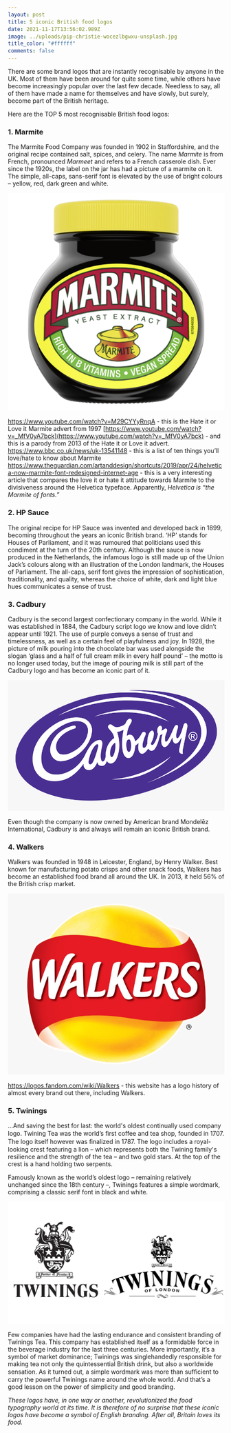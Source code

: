```yaml
---
layout: post
title: 5 iconic British food logos
date: 2021-11-17T13:56:02.989Z
image: ../uploads/pip-christie-wocezlbgwxu-unsplash.jpg
title_color: "#ffffff"
comments: false
---
```

There are some brand logos that are instantly recognisable by anyone in the UK. Most of them have been around for quite some time, while others have become increasingly popular over the last few decade. Needless to say, all of them have made a name for themselves and have slowly, but surely, become part of the British heritage. 


Here are the TOP 5 most recognisable British food logos:

### 1. Marmite

The Marmite Food Company was founded in 1902 in Staffordshire, and the original recipe contained salt, spices, and celery. The name *Marmite* is from French, pronounced *Marmeet* and refers to a French casserole dish.
Ever since the 1920s, the label on the jar has had a picture of a marmite on it. The simple, all-caps, sans-serif font is elevated by the use of bright colours – yellow, red, dark green and white.

![image credits: Marmite](../uploads/marmite-logo.png "image credits: Marmite")

<https://www.youtube.com/watch?v=M29CYYyRnqA> - this is the Hate it or Love it Marmite advert from 1997
[https://www.youtube.com/watch?v=_MfV0yA7bck](https://www.youtube.com/watch?v=_MfV0yA7bck) - and this is a parody from 2013 of the Hate it or Love it advert.
<https://www.bbc.co.uk/news/uk-13541148> - this is a list of ten things you’ll love/hate to know about Marmite
<https://www.theguardian.com/artanddesign/shortcuts/2019/apr/24/helvetica-now-marmite-font-redesigned-internet-age> - this is a very interesting article that compares the love it or hate it attitude towards Marmite to the divisiveness around the Helvetica typeface. Apparently, *Helvetica is “the Marmite of fonts.”*

### 2. HP Sauce

The original recipe for HP Sauce was invented and developed back in 1899, becoming throughout the years an iconic British brand. 
‘HP’ stands for Houses of Parliament, and it was rumoured that politicians used this condiment at the turn of the 20th century. Although the sauce is now produced in the Netherlands, the infamous logo is still made up of the Union Jack’s colours along with an illustration of the London landmark, the Houses of Parliament.
The all-caps, serif font gives the impression of sophistication, traditionality, and quality, whereas the choice of white, dark and light blue hues communicates a sense of trust.  

### 3. Cadbury

Cadbury is the second largest confectionary company in the world. While it was established in 1884, the Cadbury script logo we know and love didn’t appear until 1921.
The use of purple conveys a sense of trust and timelessness, as well as a certain feel of playfulness and joy. 
In 1928, the picture of milk pouring into the chocolate bar was used alongside the slogan ‘glass and a half of full cream milk in every half pound’ – the motto is no longer used today, but the image of pouring milk is still part of the Cadbury logo and has become an iconic part of it.

![image credits: Cadbury](../uploads/cadbury-logo.png "image credits: Cadbury")

Even though the company is now owned by American brand Mondelēz International, Cadbury is and always will remain an iconic British brand.

### 4. Walkers

Walkers was founded in 1948 in Leicester, England, by Henry Walker. Best known for manufacturing potato crisps and other snack foods, Walkers has become an established food brand all around the UK. In 2013, it held 56% of the British crisp market. 

![image credits: Walkers](../uploads/walkers-logo.png "image credits: Walkers")

<https://logos.fandom.com/wiki/Walkers> - this website has a logo history of almost every brand out there, including Walkers.

### 5. Twinings

…And saving the best for last: the world's oldest continually used company logo. Twining Tea was the world’s ﬁrst coffee and tea shop, founded in 1707. The logo itself however was ﬁnalized in 1787.
The logo includes a royal-looking crest featuring a lion – which represents both the Twining family's resilience and the strength of the tea – and two gold stars. At the top of the crest is a hand holding two serpents.

Famously known as the world’s oldest logo – remaining relatively unchanged since the 18th century –, Twinings features a simple wordmark, comprising a classic serif font in black and white.

![image credits: Twinings](../uploads/twinings-logos.jpg "image credits: Twinings")

Few companies have had the lasting endurance and consistent branding of Twinings Tea. This company has established itself as a formidable force in the beverage industry for the last three centuries.
More importantly, it’s a symbol of market dominance; Twinings was singlehandedly responsible for making tea not only the quintessential British drink, but also a worldwide sensation.
As it turned out, a simple wordmark was more than sufﬁcient to carry the powerful Twinings name around the whole world. And that’s a good lesson on the power of simplicity and good branding.

*These logos have, in one way or another, revolutionized the food typography world at its time. 
It is therefore of no surprise that these iconic logos have become a symbol of English branding. After all, Britain loves its food.*